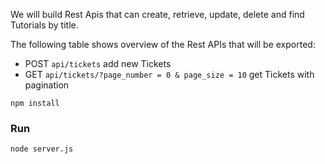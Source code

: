 We will build Rest Apis that can create, retrieve, update, delete and find Tutorials by title.

The following table shows overview of the Rest APIs that will be exported:

- POST    `api/tickets`                                           add new Tickets
- GET     `api/tickets/?page_number = 0 & page_size = 10`         get Tickets with pagination
```
npm install
```
### Run
```
node server.js
```
